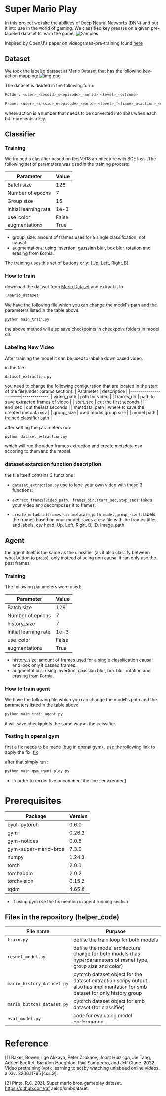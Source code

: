 # Super Mario Play
In this project we take the abilities of Deep Neural Networks (DNN) and put it into use in the world of gaming. We classified key presses on a given pre-labeled dataset to learn the game.
![Samples](images/img_1.png)

Inspired by OpenAI's paper on videogames-pre-training found [here](https://openai.com/research/vpt)


## Dataset
We took the labeled dataset at [Mario Dataset](https://github.com/rafaelcp/smbdataset) that has the following key-action mapping:
![img.png](images/img.png)

The dataset is divided in the following form: 

```bash
Folder: <user>_<sessid>_e<episode>_<world>-<level>_<outcome>

Frame: <user>_<sessid>_e<episode>_<world>-<level>_f<frame>_a<action>_<datetime>.<outcome>.png
```
where action is a number that needs to be converted into 8bits when each bit represents a key.

## Classifier
### Training
We trained a classifier based on ResNet18 architecture with BCE loss .The following set of parameters was used in the training process:

| Parameter             | Value |
|-----------------------|-------|
| Batch size            | 128   |
| Number of epochs      | 7     |
| Group size            | 15    |
| Initial learning rate | 1e-3  |
| use_color             | False |
| augmentations         | True  |


* group_size: amount of frames used for a single classification, not causal.
* augmentations: using invertion, gaussian blur, box blur, rotation and erasing from Kornia.

The training uses this set of buttons only: {Up, Left, Right, B}

### How to train

download the dataset from [Mario Dataset](https://github.com/rafaelcp/smbdataset) and extract it to 
``` bash
./mario_dataset
```
We have the following file which you can change the model's path and the parameters listed in the table above.

``` bash
python main_train.py
```

the above method will also save checkpoints in checkpoint folders in model dir.


### Labeling New Video

After training the model it can be used to label a downloaded video.

in the file :
``` bash
dataset_extraction.py
```
you need to change the following configuration that are located in the start of the file(under params section):
| Parameter             | description |
|-----------------------|-------------|
| video_path            | path for video |
| frames_dir            | path to save extracted frames of video |
| start_sec             | cut the first seconds |
| end_sec               | cut the last seconds |
| metadata_path         | where to save the created metdata csv  |
| group_size            | used model group size |
| model path            | trained classifier path |


after setting the parameters run:
```bash
python dataset_extraction.py
```

which will run the video frames extraction and create metadata csv accoring to them and the model.

### dataset extarction function description

the file itself contains 3 functions :
*   `dataset_extraction.py` use to label your own video with these 3 functions:

*   `extract_frames(video_path, frames_dir,start_sec,stop_sec)`: takes your video and decomposes it to frames. 

*   `create_metadata(frames_dir,metadata_path,model,group_size)`: labels the frames based on your model. saves a csv file with the frames titles and labels.
csv head: Up, Left, Right, B, ID, Image_path


## Agent
the agent itself is the same as the classifier (as it also classify between what button to press), only instead of being non causal it can only use the past frames

### Training

The following parameters were used:

| Parameter             | Value |
|-----------------------|-------|
| Batch size            | 128   |
| Number of epochs      | 7     |
| history_size          | 7     |
| Initial learning rate | 1e-3  |
| use_color             | False |
| augmentations         | True  |

* history_size: amount of frames used for a single classification causal and look only it passed frames.
* augmentations: using invertion, gaussian blur, box blur, rotation and erasing from Kornia.

### How to train agent
We have the following file which you can change the model's path and the parameters listed in the table above.

``` bash
python main_train_agent.py
```

it will save checkpoints the same way as the calssifier.

### Testing in openai gym

first a fix needs to be made (bug in openai gym) , use the following link to apply the fix:
[fix](https://stackoverflow.com/questions/74060371/gym-super-mario-bros-7-3-0-valueerror-not-enough-values-to-unpack-expected)

after that simply run :
```bash
python main_gym_agent_play.py
```

* in order to render live uncomment the line : env.render()

# Prerequisites
Package                  | Version
------------------------ | -------------
byol-pytorch             | 0.6.0
gym                      | 0.26.2
gym-notices              | 0.0.8
gym-super-mario-bros     | 7.3.0
numpy                    | 1.24.3
torch                    | 2.0.1
torchaudio               | 2.0.2
torchvision              | 0.15.2
tqdm                     | 4.65.0
 
* if using gym use the fix mention in agent running section

## Files in the repository (helper_code)

|File name         | Purpsoe |
|----------------------|------|
|`train.py`| define the train loop for both models|
|`resnet_model.py`| define the model archtecture change for both models (has hyperparameters of resnet type, group size and color)|
|`mario_history_dataset.py`| pytorch dataset object for the dataset extraction scripy output. also has implimantation for smb dataset for only history group|
|`mario_buttons_dataset.py`| pytorch dataset object for smb dataset (for classifier)|
|`eval_model.py`| code for evaluaing model performence|

# Reference
[1] Baker, Bowen, Ilge Akkaya, Peter Zhokhov, Joost Huizinga, Jie Tang, Adrien Ecoffet, Brandon Houghton, Raul Sampedro, and Jeff Clune. 2022. Video pretraining (vpt): learning to act by watching unlabeled online videos. arXiv: 2206.11795 [cs.LG].

[2] Pinto, R.C. 2021. Super mario bros. gameplay dataset. https://github.com/raf aelcp/smbdataset.
